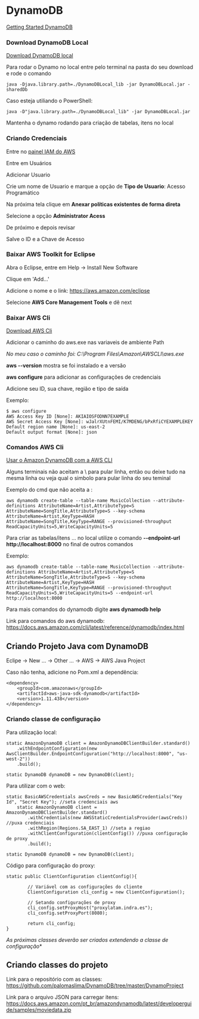 
# DynamoDB

[Getting Started DynamoDB](https://docs.aws.amazon.com/pt_br/amazondynamodb/latest/developerguide/GettingStarted.Java.html)

### Download DynamoDB Local

[Download DynamoDB local](https://docs.aws.amazon.com/pt_br/amazondynamodb/latest/developerguide/DynamoDBLocal.DownloadingAndRunning.html)

Para rodar o Dynamo no local entre pelo terminal na pasta do seu download e rode o comando

	java -Djava.library.path=./DynamoDBLocal_lib -jar DynamoDBLocal.jar -sharedDb

Caso esteja utiliando o PowerShell:

	java -D"java.library.path=./DynamoDBLocal_lib" -jar DynamoDBLocal.jar
	
Mantenha o dynamo rodando para criação de tabelas, itens no local


### Criando Credenciais
Entre no [painel IAM do AWS](https://console.aws.amazon.com/iam/home#/home)

Entre em Usuários

Adicionar Usuario

Crie um nome de Usuario e marque a opção de **Tipo de Usuario**: Acesso Programático

Na próxima tela clique em **Anexar políticas existentes de forma direta**

Selecione a opção **Administrator Acess**

De próximo e depois revisar

Salve o ID e a Chave de Acesso

### Baixar AWS Toolkit for Eclipse

Abra o Eclipse, entre em Help → Install New Software

Clique em 'Add...'

Adicione o nome e o link: https://aws.amazon.com/eclipse 

Selecione **AWS Core Management Tools** e dê next

### Baixar AWS Cli

[Download AWS Cli](https://aws.amazon.com/pt/cli/)

Adicionar o caminho do aws.exe nas variaveis de ambiente Path

*No meu caso o caminho foi: C:\Program Files\Amazon\AWSCLI\aws.exe*

**aws --version** mostra se foi instalado e a versão

**aws configure** para adicionar as configurações de credenciais

Adicione seu ID, sua chave, região e tipo de saída

Exemplo:

	$ aws configure
	AWS Access Key ID [None]: AKIAIOSFODNN7EXAMPLE
	AWS Secret Access Key [None]: wJalrXUtnFEMI/K7MDENG/bPxRfiCYEXAMPLEKEY
	Default region name [None]: us-east-2
	Default output format [None]: json


### Comandos AWS Cli

[Usar o Amazon DynamoDB com a AWS CLI](https://docs.aws.amazon.com/pt_br/cli/latest/userguide/cli-services-dynamodb.html)

Alguns terminais não aceitam a \ para pular linha, então ou deixe tudo na mesma linha ou veja qual o simbolo para pular linha do seu teminal

Exemplo do cmd que não aceita a \:

	aws dynamodb create-table --table-name MusicCollection --attribute-definitions AttributeName=Artist,AttributeType=S AttributeName=SongTitle,AttributeType=S --key-schema AttributeName=Artist,KeyType=HASH AttributeName=SongTitle,KeyType=RANGE --provisioned-throughput ReadCapacityUnits=5,WriteCapacityUnits=5

Para criar as tabelas/itens ... no local utilize o comando **--endpoint-url http://localhost:8000** no final de outros comandos

Exemplo:

	aws dynamodb create-table --table-name MusicCollection --attribute-definitions AttributeName=Artist,AttributeType=S AttributeName=SongTitle,AttributeType=S --key-schema AttributeName=Artist,KeyType=HASH AttributeName=SongTitle,KeyType=RANGE --provisioned-throughput ReadCapacityUnits=5,WriteCapacityUnits=5 --endpoint-url http://localhost:8000
	
Para mais comandos do dynamodb digite **aws dynamodb help** 

Link para comandos do aws dynamodb: https://docs.aws.amazon.com/cli/latest/reference/dynamodb/index.html
	
## Criando Projeto Java com DynamoDB

Eclipe → New ... → Other ... → AWS → AWS Java Project 

Caso não tenha, adicione no Pom.xml a dependência:

	<dependency>
		<groupId>com.amazonaws</groupId>
		<artifactId>aws-java-sdk-dynamodb</artifactId>
		<version>1.11.438</version>
	</dependency>
	
### Criando classe de configuração 

Para utilização local: 

	static AmazonDynamoDB client = AmazonDynamoDBClientBuilder.standard()
		.withEndpointConfiguration(new AwsClientBuilder.EndpointConfiguration("http://localhost:8000", "us-west-2"))
		.build();

	static DynamoDB dynamoDB = new DynamoDB(client);
	
Para utilizar com o web:

	static BasicAWSCredentials awsCreds = new BasicAWSCredentials("Key Id", "Secret Key"); //seta credenciais aws
		static AmazonDynamoDB client = AmazonDynamoDBClientBuilder.standard()
			.withCredentials(new AWSStaticCredentialsProvider(awsCreds)) //puxa credenciais
			.withRegion(Regions.SA_EAST_1) //seta a regiao
			.withClientConfiguration(clientConfig()) //puxa configuração de proxy
			.build();
	
	static DynamoDB dynamoDB = new DynamoDB(client);
	
Código para configuração do proxy:

	static public ClientConfiguration clientConfig(){

			// Variável com as configurações do cliente
			ClientConfiguration cli_config = new ClientConfiguration();

			// Setando configurações de proxy
			cli_config.setProxyHost("proxylatam.indra.es");
			cli_config.setProxyPort(8080);

			return cli_config;
	}

*As próximas classes deverão ser criados extendendo a classe de configuração**

## Criando classes do projeto

Link para o repositório com as classes: https://github.com/palomaslima/DynamoDB/tree/master/DynamoProject

Link para o arquivo JSON para carregar itens: https://docs.aws.amazon.com/pt_br/amazondynamodb/latest/developerguide/samples/moviedata.zip
